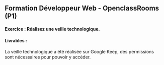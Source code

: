 ## Formation Développeur Web - OpenclassRooms (P1)

#### Exercice : Réalisez une veille technologique. 

#### Livrables :
La veille technologique a été réalisée sur Google Keep, des permissions sont nécessaires pour pouvoir y accéder.
